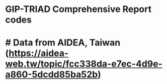 # GIP-TRIAD Comprehensive Report codes
# # Data from AIDEA, Taiwan (https://aidea-web.tw/topic/fcc338da-e7ec-4d9e-a860-5dcdd85ba52b)
